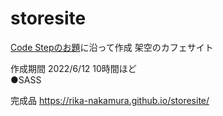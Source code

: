 # storesite

[Code Stepのお題](https://code-step.com/store-menu/)に沿って作成 架空のカフェサイト

作成期間 2022/6/12 10時間ほど  
●SASS

完成品 https://rika-nakamura.github.io/storesite/
